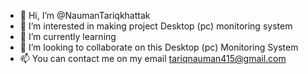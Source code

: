 - 👋 Hi, I’m @NaumanTariqkhattak
- 👀 I’m interested in making project Desktop (pc) monitoring system
- 🌱 I’m currently learning 
- 💞️ I’m looking to collaborate on this Desktop (pc) Monitoring System
- 📫 You can contact me on my email tariqnauman415@gmail.com

<!---
NaumanTariqkhattak/NaumanTariqkhattak is a ✨ special ✨ repository because its `README.md` (this file) appears on your GitHub profile.
You can click the Preview link to take a look at your changes.
--->
